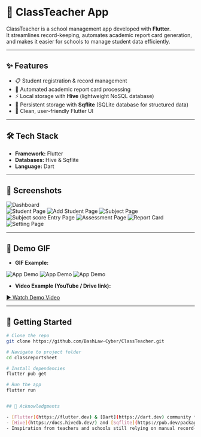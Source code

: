 # 📘 ClassTeacher App

ClassTeacher is a school management app developed with **Flutter**.  
It streamlines record-keeping, automates academic report card generation, and makes it easier for schools to manage student data efficiently.

---

## ✨ Features
- 📋 Student registration & record management  
- 📝 Automated academic report card processing  
- ⚡ Local storage with **Hive** (lightweight NoSQL database)  
- 💾 Persistent storage with **Sqflite** (SQLite database for structured data)  
- 🎨 Clean, user-friendly Flutter UI  

---

## 🛠️ Tech Stack
- **Framework:** Flutter  
- **Databases:** Hive & Sqflite  
- **Language:** Dart  

---

## 📸 Screenshots

![Dashboard](screenshot\Dashboard.png)  
![Student Page](screenshot\Student.png)
![Add Student Page](screenshot\Add_Student.png)
![Subject Page](screenshot\Subject.png)
![Subject score Entry Page](screenshot\Subject_score_entry.png)
![Assessment Page](screenshot\Batch_assesment.png)
![Report Card](screenshot\pdf_generated_result.png)
![Setting Page](screenshot\Setting.png)

---

## 🎥 Demo GIF

- **GIF Example:**

![App Demo](screenshot\Gif1.gif)
![App Demo](screenshot\Gif2.gif)
![App Demo](screenshot\Gif3.gif)

- **Video Example (YouTube / Drive link):**

[▶️ Watch Demo Video](https://www.youtube.com/watch?v=YOUR_VIDEO_ID)

---

## 🚀 Getting Started

```bash
# Clone the repo
git clone https://github.com/BashLaw-Cyber/ClassTeacher.git

# Navigate to project folder
cd classreportsheet

# Install dependencies
flutter pub get

# Run the app
flutter run


## 🙌 Acknowledgments

- [Flutter](https://flutter.dev) & [Dart](https://dart.dev) community for amazing support and documentation  
- [Hive](https://docs.hivedb.dev/) and [Sqflite](https://pub.dev/packages/sqflite) package maintainers  
- Inspiration from teachers and schools still relying on manual record-keeping  

